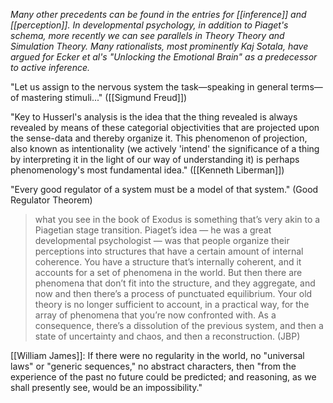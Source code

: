 _Many other precedents can be found in the entries for [[inference]] and [[perception]]. In developmental psychology, in addition to Piaget's schema, more recently we can see parallels in Theory Theory and Simulation Theory. Many rationalists, most prominently Kaj Sotala, have argued for Ecker et al's "Unlocking the Emotional Brain" as a predecessor to active inference._

"Let us assign to the nervous system the task—speaking in general terms—of mastering stimuli..." ([[Sigmund Freud]])

"Key to Husserl's analysis is the idea that the thing revealed is always revealed by means of these categorial objectivities that are projected upon the sense-data and thereby organize it. This phenomenon of projection, also known as intentionality (we actively 'intend' the significance of a thing by interpreting it in the light of our way of understanding it) is perhaps phenomenology's most fundamental idea." ([[Kenneth Liberman]])

"Every good regulator of a system must be a model of that system." (Good Regulator Theorem)

> what you see in the book of Exodus is something that’s very akin to a Piagetian stage transition. Piaget’s idea — he was a great developmental psychologist — was that people organize their perceptions into structures that have a certain amount of internal coherence. You have a structure that’s internally coherent, and it accounts for a set of phenomena in the world. But then there are phenomena that don’t fit into the structure, and they aggregate, and now and then there’s a process of punctuated equilibrium. Your old theory is no longer sufficient to account, in a practical way, for the array of phenomena that you’re now confronted with. As a consequence, there’s a dissolution of the previous system, and then a state of uncertainty and chaos, and then a reconstruction. (JBP)

[[William James]]: If there were no regularity in the world, no "universal laws" or "generic sequences," no abstract characters, then "from the experience of the past no future could be predicted; and reasoning, as we shall presently see, would be an impossibility."